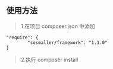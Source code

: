## 使用方法
> 1.在项目 composer.json 中添加
```
"require": {
        "sosmaller/framework": "1.1.0"
}
```
> 2.执行 composer install
